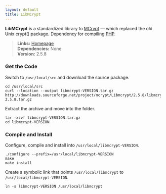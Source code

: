 ```yaml
---
layout: default
title: LibMCrypt
---
```



**LibMCrypt** is a standardized library to [MCrypt](http://mcrypt.sourceforge.net/) — which replaced the old Unix crypt() package. Dependency for compiling [PHP](php.html).


> **Links:** [Homepage](http://mcrypt.sourceforge.net/)  
> **Dependencies:** None  
> **Version:** <span id="version">2.5.8</span>


### Get the Code

Switch to `/usr/local/src` and download the source package.

	cd /usr/local/src
	curl --location --output libmcrypt-VERSION.tar.gz http://downloads.sourceforge.net/project/mcrypt/Libmcrypt/2.5.8/libmcrypt-2.5.8.tar.gz

Extract the archive and move into the folder.

	tar -xzvf libmcrypt-VERSION.tar.gz
	cd libmcrypt-VERSION


### Compile and Install

Configure, compile and install into `/usr/local/libmcrypt-VERSION`.

	./configure --prefix=/usr/local/libmcrypt-VERSION
	make
	make install

Create a symbolic link that points `/usr/local/libmcrypt` to `/usr/local/libmcrypt-VERSION`.

	ln -s libmcrypt-VERSION /usr/local/libmcrypt
